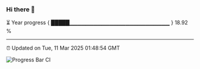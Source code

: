 ### Hi there 👋

⏳ Year progress { █████▁▁▁▁▁▁▁▁▁▁▁▁▁▁▁▁▁▁▁▁▁▁▁▁▁ } 18.92 %

---

⏰ Updated on Tue, 11 Mar 2025 01:48:54 GMT

![Progress Bar CI](https://github.com/ZhaoGui/ZhaoGui/workflows/Progress%20Bar%20CI/badge.svg)

